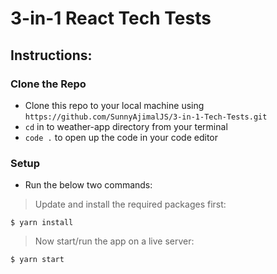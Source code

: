 # 3-in-1 React Tech Tests

## Instructions:

### Clone the Repo

- Clone this repo to your local machine using `https://github.com/SunnyAjimalJS/3-in-1-Tech-Tests.git`
- `cd` in to weather-app directory from your terminal
- `code .` to open up the code in your code editor

### Setup

- Run the below two commands:

> Update and install the required packages first:

```shell
$ yarn install 
```
> Now start/run the app on a live server:

```shell
$ yarn start
```
